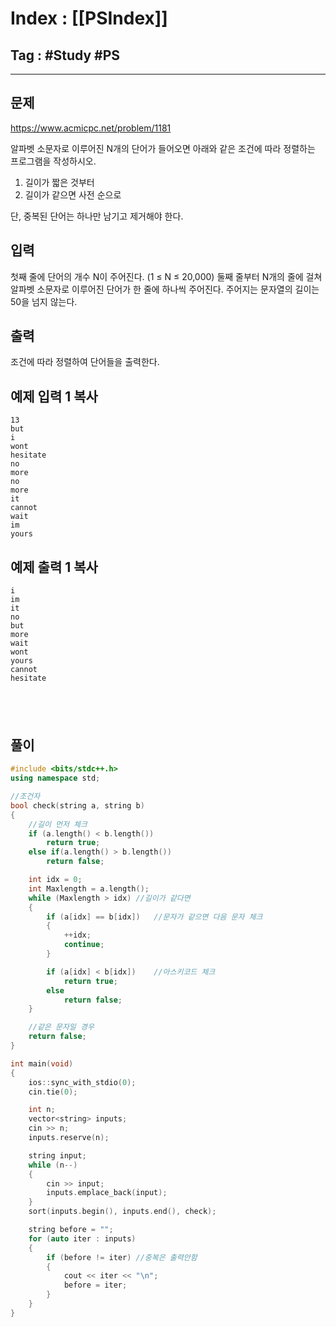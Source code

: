 # Index : [[PSIndex]]
## Tag : #Study #PS
---

## 문제
https://www.acmicpc.net/problem/1181

알파벳 소문자로 이루어진 N개의 단어가 들어오면 아래와 같은 조건에 따라 정렬하는 프로그램을 작성하시오.

1. 길이가 짧은 것부터
2. 길이가 같으면 사전 순으로

단, 중복된 단어는 하나만 남기고 제거해야 한다.

## 입력

첫째 줄에 단어의 개수 N이 주어진다. (1 ≤ N ≤ 20,000) 둘째 줄부터 N개의 줄에 걸쳐 알파벳 소문자로 이루어진 단어가 한 줄에 하나씩 주어진다. 주어지는 문자열의 길이는 50을 넘지 않는다.

## 출력

조건에 따라 정렬하여 단어들을 출력한다.

## 예제 입력 1 복사
```
13
but
i
wont
hesitate
no
more
no
more
it
cannot
wait
im
yours
```

## 예제 출력 1 복사
```
i
im
it
no
but
more
wait
wont
yours
cannot
hesitate
```

   
---
## 풀이
```cpp
#include <bits/stdc++.h>
using namespace std;

//조건자
bool check(string a, string b)
{
	//길이 먼저 체크
	if (a.length() < b.length())
		return true;
	else if(a.length() > b.length())
		return false;

	int idx = 0;
	int Maxlength = a.length();
	while (Maxlength > idx)	//길이가 같다면
	{
		if (a[idx] == b[idx])	//문자가 같으면 다음 문자 체크
		{
			++idx;
			continue;
		}

		if (a[idx] < b[idx])	//아스키코드 체크
			return true;
		else 
			return false;
	}

	//같은 문자일 경우
	return false;
}

int main(void)
{
	ios::sync_with_stdio(0);
	cin.tie(0);

	int n;
	vector<string> inputs;
	cin >> n;
	inputs.reserve(n);

	string input;
	while (n--)
	{
		cin >> input;
		inputs.emplace_back(input);
	}
	sort(inputs.begin(), inputs.end(), check);

	string before = "";
	for (auto iter : inputs)
	{
		if (before != iter) //중복은 출력안함
		{
			cout << iter << "\n";
			before = iter;
		}
	}
}

```